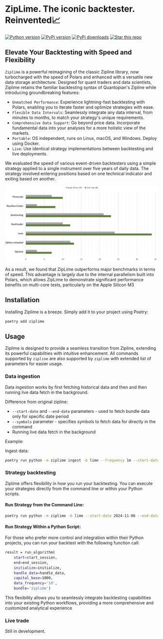 # ZipLime. The iconic backtester. Reinvented📈

 <a target="new" href="https://pypi.python.org/pypi/ziplime"><img border=0 src="https://img.shields.io/badge/python-3.7+-blue.svg?style=flat" alt="Python version"></a>
 <a target="new" href="https://pypi.python.org/pypi/ziplime"><img border=0 src="https://img.shields.io/pypi/v/ziplime?maxAge=60%" alt="PyPi version"></a>
 <a target="new" href="https://pypi.python.org/pypi/ziplime"><img border=0 src="https://img.shields.io/pypi/dm/ziplime.svg?maxAge=2592000&label=installs&color=%2327B1FF" alt="PyPi downloads"></a>
 <a target="new" href="https://github.com/Limex-com/ziplime"><img border=0 src="https://img.shields.io/github/stars/Limex-com/ziplime.svg?style=social&label=Star&maxAge=60" alt="Star this repo"></a>

## Elevate Your Backtesting with Speed and Flexibility

`Ziplime` is a powerful reimagining of the classic Zipline library, now turbocharged with the speed of Polars and enhanced with a versatile new data storage architecture. Designed for quant traders and data scientists, Ziplime retains the familiar backtesting syntax of Quantopian's Zipline while introducing groundbreaking features:

- `Unmatched Performance`: Experience lightning-fast backtesting with Polars, enabling you to iterate faster and optimize strategies with ease.
- `Flexible Data Intervals`: Seamlessly integrate any data interval, from minutes to months, to match your strategy's unique requirements.
- `Comprehensive Data Support`: Go beyond price data. Incorporate fundamental data into your analyses for a more holistic view of the markets.
- `Portable`: OS independent, runs on Linux, macOS, and Windows. Deploy using Docker.
- `Live`: Use identical strategy implementations between backtesting and live deployments.

We evaluated the speed of various event-driven backtesters using a simple strategy applied to a single instrument over five years of daily data. The strategy involved entering positions based on one technical indicator and exiting based on another.

![Alt text](img/compare_small.png "Compare small universe")

As a result, we found that ZipLime outperforms major benchmarks in terms of speed. This advantage is largely due to the internal parallelism built into Polars, which allows ZipLime to demonstrate significant performance benefits on multi-core tests, particularly on the Apple Silicon M3
## Installation

Installing Ziplime is a breeze. Simply add it to your project using Poetry:
```Bash
poetry add ziplime
```

## Usage

Ziplime is designed to provide a seamless transition from Zipline, extending its powerful capabilities with intuitive enhancement. All commands supported by `zipline` are also supported by `ziplime` with extended
list of parameters for easier usage.

### Data ingestion

Data ingestion works by first fetching historical data and then and then running live data fetch in the background. 

Difference from original zipline:

- `--start-date` and `--end-date` parameters - used to fetch bundle data only for specific date period
- `--symbols` parameter - specifies symbols to fetch data for directly in the command
- Running live data fetch in the background

Example:

Ingest data:
```Bash
poetry run python -m ziplime ingest -b lime --frequency 1m --start-date 2024-06-01 --end-date 2024-07-31 --symbols AAPL,TSLA,AMZN
```
### Strategy backtesting

Ziplime offers flexibility in how you run your backtesting. You can execute your strategies directly from the command line or within your Python scripts.

#### Run Strategy from the Command Line:
```Bash
poetry run python -m ziplime -b lime --start-date 2024-11-06 --end-date 2024-11-27 --emission-rate 1m --capital-base 100000 --benchmark-symbol AAPL -f test.py --trading-calendar NYSE --print-algo
```
#### Run Strategy Within a Python Script:

For those who prefer more control and integration within their Python projects, you can run your backtest with the following function call:
```Bash
result = run_algorithm(
    start=start_session,
    end=end_session,
    initialize=initialize,
    handle_data=handle_data,
    capital_base=1000,
    data_frequency='1d',
    bundle='ziplime')
```
This flexibility allows you to seamlessly integrate backtesting capabilities into your existing Python workflows, providing a more comprehensive and customized analytical experience

### Live trade
Still in development.

